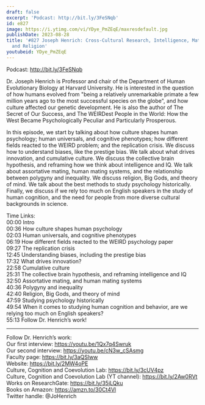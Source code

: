 ```yaml
---
draft: false
excerpt: 'Podcast: http://bit.ly/3FeSNqb'
id: e827
image: https://i.ytimg.com/vi/YDye_PmZEqE/maxresdefault.jpg
publishDate: 2023-08-28
title: '#827 Joseph Henrich: Cross-Cultural Research, Intelligence, Mating Systems,
  and Religion'
youtubeid: YDye_PmZEqE
---
```

Podcast: http://bit.ly/3FeSNqb

Dr. Joseph Henrich is Professor and chair of the Department of Human Evolutionary Biology at Harvard University. He is interested in the question of how humans evolved from "being a relatively unremarkable primate a few million years ago to the most successful species on the globe", and how culture affected our genetic development. He is also the author of The Secret of Our Success, and The WEIRDest People in the World: How the West Became Psychologically Peculiar and Particularly Prosperous.

In this episode, we start by talking about how culture shapes human psychology; human universals, and cognitive phenotypes; how different fields reacted to the WEIRD problem; and the replication crisis. We discuss how to understand biases, like the prestige bias. We talk about what drives innovation, and cumulative culture. We discuss the collective brain hypothesis, and reframing how we think about intelligence and IQ. We talk about assortative mating, human mating systems, and the relationship between polygyny and inequality. We discuss religion, Big Gods, and theory of mind. We talk about the best methods to study psychology historically. Finally, we discuss if we rely too much on English speakers in the study of human cognition, and the need for people from more diverse cultural backgrounds in science.

Time Links:  
00:00  Intro  
00:36  How culture shapes human psychology  
02:03  Human universals, and cognitive phenotypes  
06:19  How different fields reacted to the WEIRD psychology paper  
09:27  The replication crisis  
12:45  Understanding biases, including the prestige bias  
17:32  What drives innovation?  
22:58  Cumulative culture  
25:31  The collective brain hypothesis, and reframing intelligence and IQ  
32:50  Assortative mating, and human mating systems  
40:36  Polygyny and inequality  
42:40  Religion, Big Gods, and theory of mind  
47:59  Studying psychology historically  
49:54  When it comes to studying human cognition and behavior, are we relying too much on English speakers?  
55:13  Follow Dr. Henrich’s work!

---

Follow Dr. Henrich’s work:  
Our first interview: https://youtu.be/1Qx7q4Swruk  
Our second interview: https://youtu.be/cN3w_cSAsmg  
Faculty page: https://bit.ly/3aQSlww  
Website: https://bit.ly/2MW4oPE  
Culture, Cognition and Coevolution Lab: https://bit.ly/3cUV4pz  
Culture, Cognition and Coevolution Lab (YT channel): https://bit.ly/2Aw0RVt  
Works on ResearchGate: https://bit.ly/35jLQku  
Books on Amazon: https://amzn.to/30Ct4Vl  
Twitter handle: @JoHenrich

